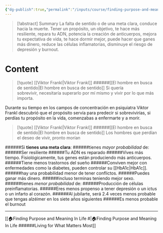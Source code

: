 ```yaml
---
{"dg-publish":true,"permalink":"/inputs/course/finding-purpose-and-meaning-in-life-living-for-what-matters-most/introduction/"}
---
```


>[!abstract] Summary
> La falta de sentido o de una meta clara, conduce hacia la muerte. Tener un propósito, un objetivo, te hace más resiliente, repara tu ADN, potencia la creación de anticuerpos, mejora tu expectativa de vida, te hace dormir mejor, puede hacer que ganes más dinero, reduce las células inflamatorias, disminuye el riesgo de depresión y burnout.

# Content
>[!quote] [[Viktor Frankl\|Viktor Frankl]] ######[[El hombre en busca de sentido\|El hombre en busca de sentido]]
> Si quería sobrevivir, necesitaría superarlo por mí mismo y vivir por lo que más importa.

Durante su tiempo en los campos de concentración en psiquiatra Viktor Frankl descubrió que el propósito servía para predecir si sobrevivirías, si perdías tu propósito en la vida, comenzabas a enfermarte y a morir.

>[!quote] [[Viktor Frankl\|Viktor Frankl]] ######[[El hombre en busca de sentido\|El hombre en busca de sentido]]
> Los hombres que perdían el deseo de vivir, pronto morían

######Si **tienes una meta clara**:
   ######tienes *mayor probabilidad* de:
      ######Ser resiliente
      ######Tu ADN es reparado
      ######Vives más tiempo. Fisiológicamente, tus genes están produciendo más anticuerpos.
      ######Tiene menos trastornos del sueño
      ######Conviven mejor con enfermedades como la diabetes, pueden controlar su [[HbA1c\|HbA1c]].
      ######hay una probabilidad menor de tener conflictos.
      ######Puedes ganar más dinero.
      ######incluso terminas teniendo mejor sexo.
   ######tienes *menor probabilidad* de:
      ######Producción de células preinflamatorias.
      ######Eres menos propenso a tener depresión o un ictus o un infarto al corazón. 
      ######Al jubilarte, será 2.4 veces menos probable que tengas alzéimer en los siete años siguientes
      ######Es menos probable el burnout

---

[[🏠Finding Purpose and Meaning In Life #\|🏠Finding Purpose and Meaning In Life ######Living for What Matters Most]]